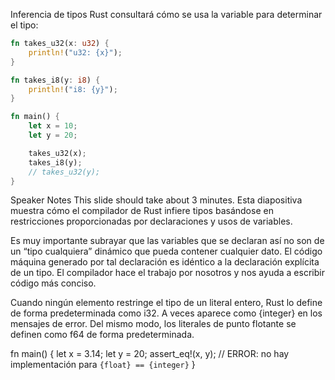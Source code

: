 Inferencia de tipos
Rust consultará cómo se usa la variable para determinar el tipo:

```rust
fn takes_u32(x: u32) {
    println!("u32: {x}");
}

fn takes_i8(y: i8) {
    println!("i8: {y}");
}

fn main() {
    let x = 10;
    let y = 20;

    takes_u32(x);
    takes_i8(y);
    // takes_u32(y);
}
```

Speaker Notes
This slide should take about 3 minutes.
Esta diapositiva muestra cómo el compilador de Rust infiere tipos basándose en restricciones proporcionadas por declaraciones y usos de variables.

Es muy importante subrayar que las variables que se declaran así no son de un “tipo cualquiera” dinámico que pueda contener cualquier dato. El código máquina generado por tal declaración es idéntico a la declaración explícita de un tipo. El compilador hace el trabajo por nosotros y nos ayuda a escribir código más conciso.

Cuando ningún elemento restringe el tipo de un literal entero, Rust lo define de forma predeterminada como i32. A veces aparece como {integer} en los mensajes de error. Del mismo modo, los literales de punto flotante se definen como f64 de forma predeterminada.

fn main() {
    let x = 3.14;
    let y = 20;
    assert_eq!(x, y);
    // ERROR: no hay implementación para `{float} == {integer}`
}